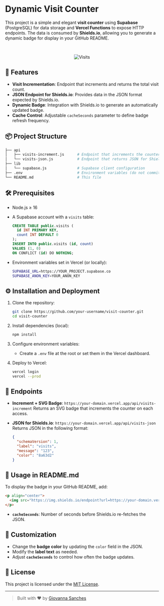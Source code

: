 # Dynamic Visit Counter

This project is a simple and elegant **visit counter** using **Supabase** (PostgreSQL) for data storage and **Vercel Functions** to expose HTTP endpoints. The data is consumed by **Shields.io**, allowing you to generate a dynamic badge for display in your GitHub README.

<br>
<p align="center">
  <img src="https://img.shields.io/endpoint?url=https://visit-counter-kappa.vercel.app/api/visits-json&cacheSeconds=10" alt="Visits" />
</p>

## 🚀 Features

* **Visit Incrementation**: Endpoint that increments and returns the total visit count.
* **JSON Endpoint for Shields.io**: Provides data in the JSON format expected by Shields.io.
* **Dynamic Badge**: Integration with Shields.io to generate an automatically updated badge.
* **Cache Control**: Adjustable `cacheSeconds` parameter to define badge refresh frequency.

## 📦 Project Structure

```bash
├── api
│   ├── visits-increment.js      # Endpoint that increments the counter and returns an SVG badge
│   └── visits-json.js           # Endpoint that returns JSON for Shields.io
├── lib
│   └── supabase.js              # Supabase client configuration
├── .env                         # Environment variables (do not commit!)
└── README.md                    # This file
```

## 🛠️ Prerequisites

* Node.js ≥ 16
* A Supabase account with a `visits` table:

  ```sql
  CREATE TABLE public.visits (
    id INT PRIMARY KEY,
    count INT DEFAULT 0
  );
  INSERT INTO public.visits (id, count)
  VALUES (1, 0)
  ON CONFLICT (id) DO NOTHING;
  ```
* Environment variables set in Vercel (or locally):

  ```bash
  SUPABASE_URL=https://YOUR_PROJECT.supabase.co
  SUPABASE_ANON_KEY=YOUR_ANON_KEY
  ```

## ⚙️ Installation and Deployment

1. Clone the repository:

   ```bash
   git clone https://github.com/your-username/visit-counter.git
   cd visit-counter
   ```
2. Install dependencies (local):

   ```bash
   npm install
   ```
3. Configure environment variables:

   * Create a `.env` file at the root or set them in the Vercel dashboard.
4. Deploy to Vercel:

   ```bash
   vercel login
   vercel --prod
   ```

## 🔗 Endpoints

* **Increment + SVG Badge**:
  `https://your-domain.vercel.app/api/visits-increment`
  Returns an SVG badge that increments the counter on each access.

* **JSON for Shields.io**:
  `https://your-domain.vercel.app/api/visits-json`
  Returns JSON in the following format:

  ```json
  {
    "schemaVersion": 1,
    "label": "visits",
    "message": "123",
    "color": "8a63d2"
  }
  ```

## 📄 Usage in README.md

To display the badge in your GitHub README, add:

```html
<p align="center">
  <img src="https://img.shields.io/endpoint?url=https://your-domain.vercel.app/api/visits-json&cacheSeconds=60" alt="Visits" />
</p>
```

* **`cacheSeconds`**: Number of seconds before Shields.io re-fetches the JSON.

## 📝 Customization

* Change the **badge color** by updating the `color` field in the JSON.
* Modify the **label text** as needed.
* Adjust **`cacheSeconds`** to control how often the badge updates.

## 📑 License

This project is licensed under the [MIT License](LICENSE).

---

> Built with ❤️ by [Giovanna Sanches](https://github.com/gisanches)
